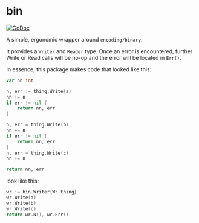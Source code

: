 # bin

[![GoDoc](https://godoc.org/github.com/ammario/bin?status.svg)](https://godoc.org/github.com/ammario/bin)


A simple, ergonomic wrapper around `encoding/binary`.

It provides a `Writer` and `Reader` type.
Once an error is encountered, further Write or Read calls will be no-op and the error will be located in `Err()`.

In essence, this package makes code that looked like this:

```go
var nn int

n, err := thing.Write(a)
nn += n
if err != nil {
    return nn, err
}

n, err = thing.Write(b)
nn += n
if err != nil {
    return nn, err
}
n, err = thing.Write(c)
nn += n

return nn, err
```

look like this:

```go
wr := bin.Writer{W: thing}
wr.Write(a)
wr.Write(b)
wr.Write(c)
return wr.N(), wr.Err()
```